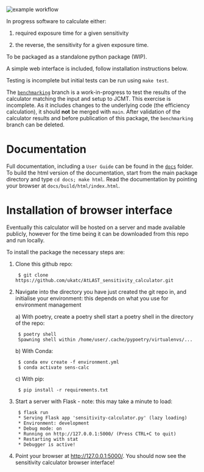 ![example workflow](https://github.com/ukatc/AtLAST_sensitivity_calculator/actions/workflows/backend-tests.yml/badge.svg)


In progress software to calculate either:

1. required exposure time for a given sensitivity 

2. the reverse, the sensitivity for a given exposure time.

To be packaged as a standalone python package (WIP).

A simple web interface is included, follow installation instructions below.

Testing is incomplete but initial tests can be run using ``make test``.

The [``benchmarking``](https://github.com/ukatc/AtLAST_sensitivity_calculator/blob/benchmarking/README.md) branch is a work-in-progress to test the results of the calculator matching the input and setup to JCMT. This exercise is incomplete. As it includes changes to the underlying code (the efficiency calculation), it should **not** be merged with ``main``. 
After validation of the calculator results and before publication of this package, the ``benchmarking`` branch can be deleted.

Documentation
==========

Full documentation, including a ``User Guide`` can be found in the [``docs``](docs/) folder. To build the html version of the documentation, start from the main package directory and type ``cd docs; make html``. Read the documentation by pointing your browser at ``docs/build/html/index.html``.

Installation of browser interface
============

Eventually this calculator will be hosted on a server and made available publicly, however for the time being it can be downloaded from this repo and run locally.

To install the package the necessary steps are:

1. Clone this github repo: 

        $ git clone https://github.com/ukatc/AtLAST_sensitivity_calculator.git


2. Navigate into the directory you have just created the git repo in, and initialise your environment: this depends on what you use for environment management
    
    a) With poetry, create a poetry shell start a poetry shell in the directory of the repo:
            
        $ poetry shell
        Spawning shell within /home/user/.cache/pypoetry/virtualenvs/...
    

    b) With Conda:
    
        $ conda env create -f environment.yml
        $ conda activate sens-calc
    

    c) With pip:
    
        $ pip install -r requirements.txt
    

3. Start a server with Flask - note: this may take a minute to load:


        $ flask run
        * Serving Flask app 'sensitivity-calculator.py' (lazy loading)
        * Environment: development
        * Debug mode: on
        * Running on http://127.0.0.1:5000/ (Press CTRL+C to quit)
        * Restarting with stat
        * Debugger is active!


4. Point your browser at http://127.0.0.1:5000/. You should now see the sensitivity calculator browser interface!



